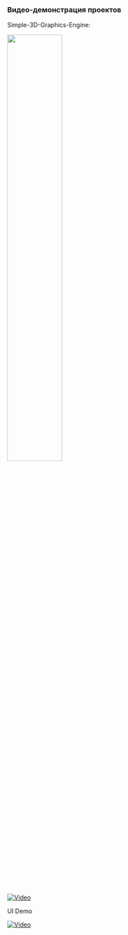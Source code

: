 ### Видео-демонстрация проектов 

Simple-3D-Graphics-Engine:

[<img src="http://img.youtube.com/vi/K_Zuz1isiFU/maxresdefault.jpg" width="50%">](https://youtu.be/K_Zuz1isiFU "Simple 3D Graphics Engine")

[![Video](http://img.youtube.com/vi/K_Zuz1isiFU/maxresdefault.jpg)](http://www.youtube.com/watch?v=K_Zuz1isiFU "Simple 3D Graphics Engine")

UI Demo

[![Video](http://img.youtube.com/vi/Vinw559KHRo/maxresdefault.jpg)](http://www.youtube.com/watch?v=Vinw559KHRo "UIShowcase")
